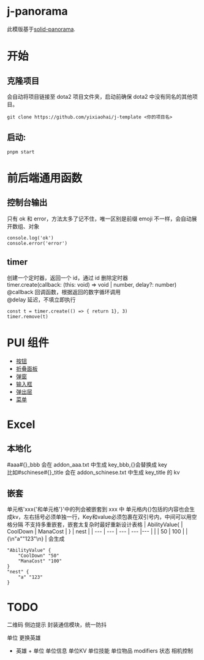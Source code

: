 # j-panorama

此模版基于[solid-panorama](https://github.com/RobinCodeX/solid-panorama).

# 开始

## 克隆项目

会自动将项目链接至 dota2 项目文件夹，启动前确保 dota2 中没有同名的其他项目。

```
git clone https://github.com/yixiaohai/j-template <你的项目名>
```

## 启动:

```
pnpm start
```

# 前后端通用函数

## 控制台输出

只有 ok 和 error，方法太多了记不住，唯一区别是前缀 emoji 不一样，会自动展开数组、对象

```
console.log('ok')
console.error('error')
```

## timer

创建一个定时器，返回一个 id，通过 id 删除定时器  
timer.create(callback: (this: void) => void | number, delay?: number)  
@callback 回调函数，根据返回的数字循环调用  
@delay 延迟，不填立即执行

```
const t = timer.create(() => { return 1}, 3)
timer.remove(t)
```

# PUI 组件

-   [按钮](src/panorama/components/button/index.md)
-   [折叠面板](src/panorama/components/collapse/index.md)
-   [弹窗](src/panorama/components/dialog/index.md)
-   [输入框](src/panorama/components/input/index.md)
-   [弹出层](src/panorama/components/layer/index.md)
-   [菜单](src/panorama/components/menu/index.md)

# Excel

## 本地化

\#aaa\#{}\_bbb 会在 addon_aaa.txt 中生成 key_bbb,{}会替换成 key  
比如\#schinese\#{}\_title 会在 addon_schinese.txt 中生成 key_title 的 kv

## 嵌套

单元格'xxx{'和单元格'}'中的列会被嵌套到 xxx 中 
单元格内{}包括的内容也会生成kv，左右括号必须单独一行，Key和value必须包裹在双引号内，中间可以用空格分隔
不支持多重嵌套，嵌套太复杂时最好重新设计表格
| AbilityValue{ | CoolDown | ManaCost | } | nest |
| --- | --- | --- | --- |--- |
| | 50 | 100 | | {\n"a""123"\n} |
会生成
```
"AbilityValue" {
    "CoolDown" "50"
    "ManaCost" "100"
}
"nest" {
    "a" "123"
}
```

# TODO
二维码
侧边提示
封装通信模块，统一防抖


单位
更换英雄
+ 英雄 + 单位
单位信息 单位KV
单位技能 单位物品
modifiers 状态
相机控制



